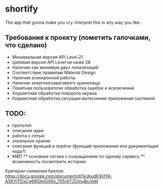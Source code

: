 # shortify
The app that gonna make you cry. Interpret this in any way you like.

## Требования к проекту (пометить галочками, что сделано)
* Минимальная версия API Level 21
* Целевая версия API Level не ниже 28
* Наличие как минимум двух локализаций
* Соответствие правилам Material Design
* Наличие асинхронной работы
* Наличие энергонезависимого хранилища
* Понятная пользователю обработка ошибок и исключений
* Корректная обработка поворота экрана
* Корректная обработка ситуации вытеснения приложения системой

## TODO:
* прототип
* описание идеи
* работа с сетью
* локальное храние
* описание функций в readme (функций приложения или документация кода?)
* МВП
** основная логика с сокращением по одному сервису
** возможность посмотреть историю

Критерии снижения баллов:
https://docs.google.com/document/d/1eJkudKXHYA-A5KYrTDxCg69GImGXRv_705r6TZOmyBc/edit

